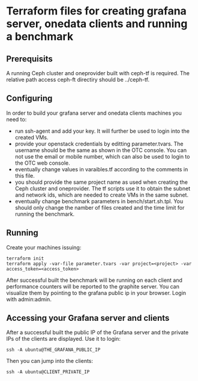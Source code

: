 # Terraform files for creating grafana server, onedata clients and running a benchmark

## Prerequisits
A running Ceph cluster and oneprovider built with ceph-tf is required. The relative path access ceph-ft directiry should be ../ceph-tf.

## Configuring
In order to build your grafana server and onedata clients machines you need to:
* run ssh-agent and add your key. It will further be used to login into the created VMs.
* provide your openstack credentials by editting parameter.tvars. The username should be the same as shown in the OTC console. You can not use the email or mobile number, which can also be used to login to the OTC web console. 
* eventually change values in varaibles.tf according to the comments in this file.
* you should provide the same project name as used when creating the Ceph cluster and oneprovider. The tf scripts use it to obtain the subnet and network ids, which are needed to create VMs in the same subnet.
* eventually change benchmark parameters in bench/start.sh.tpl. You should only change the namber of files created and the time limit for running the benchmark. 


## Running
Create your machines issuing:
```
terraform init
terraform apply -var-file parameter.tvars -var project=<project> -var access_token=<access_token>
```

After successful built the benchmark will be running on each client and performance counters will be reported to the graphite server. You can visualize them by pointing to the grafana public ip in your browser. Login with admin:admin.

## Accessing your Grafana server and clients
After a successful built the public IP of the Grafana server and the private IPs of the clients are displayed. Use it to login:
```
ssh -A ubuntu@THE_GRAFANA_PUBLIC_IP
```
Then you can jump into the clients:
```
ssh -A ubuntu@CLIENT_PRIVATE_IP
```



